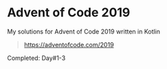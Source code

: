 # Advent of Code 2019

My solutions for Advent of Code 2019 written in Kotlin
> https://adventofcode.com/2019


Completed: Day#1-3
